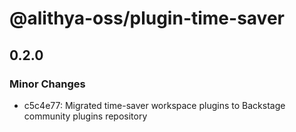 # @alithya-oss/plugin-time-saver

## 0.2.0

### Minor Changes

- c5c4e77: Migrated time-saver workspace plugins to Backstage community plugins repository
